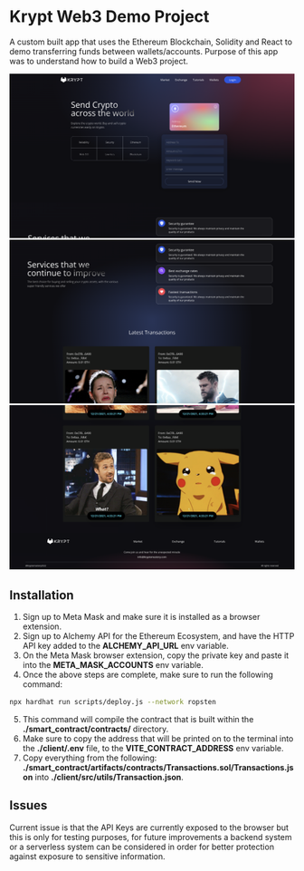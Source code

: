 # Krypt Web3 Demo Project

A custom built app that uses the Ethereum Blockchain, Solidity and React to demo transferring funds between wallets/accounts. Purpose of this app was to understand how to build a Web3 project.

![Alt text](/screenshots/readme-img-1.png?raw=true "Screenshot 1")
![Alt text](/screenshots/readme-img-2.png?raw=true "Screenshot 2")
![Alt text](/screenshots/readme-img-3.png?raw=true "Screenshot 3")

## Installation

1. Sign up to Meta Mask and make sure it is installed as a browser extension.
2. Sign up to Alchemy API for the Ethereum Ecosystem, and have the HTTP API key added to the **ALCHEMY_API_URL** env variable.
3. On the Meta Mask browser extension, copy the private key and paste it into the **META_MASK_ACCOUNTS** env variable.
4. Once the above steps are complete, make sure to run the following command:

```bash
npx hardhat run scripts/deploy.js --network ropsten
```

5. This command will compile the contract that is built within the **./smart_contract/contracts/** directory.
6. Make sure to copy the address that will be printed on to the terminal into the **./client/.env** file, to the **VITE_CONTRACT_ADDRESS** env variable.
7. Copy everything from the following: **./smart_contract/artifacts/contracts/Transactions.sol/Transactions.json** into **./client/src/utils/Transaction.json**.

## Issues

Current issue is that the API Keys are currently exposed to the browser but this is only for testing purposes, for future improvements a backend system or a serverless system can be considered in order for better protection against exposure to sensitive information.

